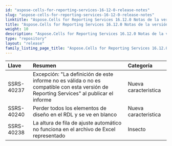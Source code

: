 ```yaml
---
id: "aspose-cells-for-reporting-services-16-12-0-release-notes"
slug: "aspose-cells-for-reporting-services-16-12-0-release-notes"
linktitle: "Aspose.Cells for Reporting Services 16.12.0 Notas de la versión"
title: "Aspose.Cells for Reporting Services 16.12.0 Notas de la versión"
weight: 10
description: "Aspose.Cells for Reporting Services 16.12.0 Notas de la versión – the latest updates and fixes."
type: "repository"
layout: "release"
family_listing_page_title: "Aspose.Cells for Reporting Services 16.12.0 Notas de la versión"
---
```

|**Llave** |**Resumen** |**Categoría** |
|:- |:- |:- |
|SSRS-40237 | Excepción: "La definición de este informe no es válida o no es compatible con esta versión de Reporting Services" al publicar el informe|Nueva caracteristica|
|SSRS-40240 |Perder todos los elementos de diseño en el RDL y se ve en blanco|Nueva caracteristica|
|SSRS-40238 | La altura de fila de ajuste automático no funciona en el archivo de Excel representado| Insecto|

